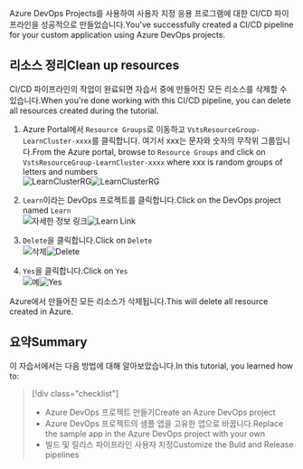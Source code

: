 <span data-ttu-id="a491c-101">Azure DevOps Projects를 사용하여 사용자 지정 응용 프로그램에 대한 CI/CD 파이프라인을 성공적으로 만들었습니다.</span><span class="sxs-lookup"><span data-stu-id="a491c-101">You've successfully created a CI/CD pipeline for your custom application using Azure DevOps projects.</span></span> 

## <a name="clean-up-resources"></a><span data-ttu-id="a491c-102">리소스 정리</span><span class="sxs-lookup"><span data-stu-id="a491c-102">Clean up resources</span></span>

<span data-ttu-id="a491c-103">CI/CD 파이프라인의 작업이 완료되면 자습서 중에 만들어진 모든 리소스를 삭제할 수 있습니다.</span><span class="sxs-lookup"><span data-stu-id="a491c-103">When you're done working with this CI/CD pipeline, you can delete all resources created during the tutorial.</span></span>

1. <span data-ttu-id="a491c-104">Azure Portal에서 `Resource Groups`로 이동하고 `VstsResourceGroup-LearnCluster-xxxx`를 클릭합니다. 여기서 xxx는 문자와 숫자의 무작위 그룹입니다.</span><span class="sxs-lookup"><span data-stu-id="a491c-104">From the Azure portal, browse to `Resource Groups` and click on `VstsResourceGroup-LearnCluster-xxxx` where xxx is random groups of letters and numbers</span></span>  
<span data-ttu-id="a491c-105">![LearnClusterRG](/media-draft/4-learnclusterrg.png)</span><span class="sxs-lookup"><span data-stu-id="a491c-105">![LearnClusterRG](/media-draft/4-learnclusterrg.png)</span></span>

2. <span data-ttu-id="a491c-106">`Learn`이라는 DevOps 프로젝트를 클릭합니다.</span><span class="sxs-lookup"><span data-stu-id="a491c-106">Click on the DevOps project named `Learn`</span></span>  
<span data-ttu-id="a491c-107">![자세한 정보 링크](/media-draft/4-learnlink.png)</span><span class="sxs-lookup"><span data-stu-id="a491c-107">![Learn Link](/media-draft/4-learnlink.png)</span></span>

3. <span data-ttu-id="a491c-108">`Delete`을 클릭합니다.</span><span class="sxs-lookup"><span data-stu-id="a491c-108">Click on `Delete`</span></span>  
<span data-ttu-id="a491c-109">![삭제](/media-draft/4-deleteproj.png)</span><span class="sxs-lookup"><span data-stu-id="a491c-109">![Delete](/media-draft/4-deleteproj.png)</span></span>

4. <span data-ttu-id="a491c-110">`Yes`을 클릭합니다.</span><span class="sxs-lookup"><span data-stu-id="a491c-110">Click on `Yes`</span></span>  
<span data-ttu-id="a491c-111">![예](/media-draft/4-yes.png)</span><span class="sxs-lookup"><span data-stu-id="a491c-111">![Yes](/media-draft/4-yes.png)</span></span>

<span data-ttu-id="a491c-112">Azure에서 만들어진 모든 리소스가 삭제됩니다.</span><span class="sxs-lookup"><span data-stu-id="a491c-112">This will delete all resource created in Azure.</span></span>

## <a name="summary"></a><span data-ttu-id="a491c-113">요약</span><span class="sxs-lookup"><span data-stu-id="a491c-113">Summary</span></span>

<span data-ttu-id="a491c-114">이 자습서에서는 다음 방법에 대해 알아보았습니다.</span><span class="sxs-lookup"><span data-stu-id="a491c-114">In this tutorial, you learned how to:</span></span>
> [!div class="checklist"]
> * <span data-ttu-id="a491c-115">Azure DevOps 프로젝트 만들기</span><span class="sxs-lookup"><span data-stu-id="a491c-115">Create an Azure DevOps project</span></span>
> * <span data-ttu-id="a491c-116">Azure DevOps 프로젝트의 샘플 앱을 고유한 앱으로 바꿉니다.</span><span class="sxs-lookup"><span data-stu-id="a491c-116">Replace the sample app in the Azure DevOps project with your own</span></span>
> * <span data-ttu-id="a491c-117">빌드 및 릴리스 파이프라인 사용자 지정</span><span class="sxs-lookup"><span data-stu-id="a491c-117">Customize the Buld and Release pipelines</span></span>
